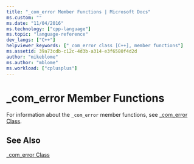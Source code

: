 ```yaml
---
title: "_com_error Member Functions | Microsoft Docs"
ms.custom: ""
ms.date: "11/04/2016"
ms.technology: ["cpp-language"]
ms.topic: "language-reference"
dev_langs: ["C++"]
helpviewer_keywords: ["_com_error class [C++], member functions"]
ms.assetid: 39a73cdb-c12c-4d3b-a314-e3f6580f4d2d
author: "mikeblome"
ms.author: "mblome"
ms.workload: ["cplusplus"]
---
```

# _com_error Member Functions
For information about the `_com_error` member functions, see [_com_error Class](../cpp/com-error-class.md).  
  
## See Also  
 [_com_error Class](../cpp/com-error-class.md)